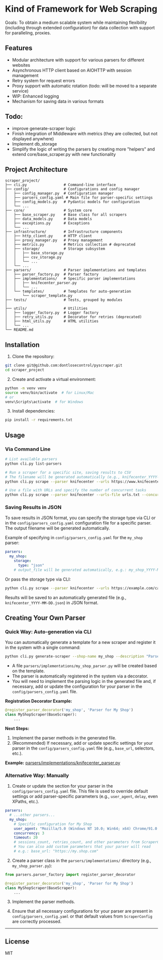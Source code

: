 # Kind of Framework for Web Scraping

Goals:
To obtain a medium scalable system while maintaining flexibility (including through extended configuration) for data collection with support for paralleling, proxies.



## Features

- Modular architecture with support for various parsers for different websites
- Asynchronous HTTP client based on AIOHTTP with session management
- Retry system for request errors
- Proxy support with automatic rotation (todo: will be moved to a separate service)
- WIP: Enhanced logging
- Mechanism for saving data in various formats

## Todo:
- improve generate-scraper logic
- Finish integration of Middleware with metrics (they are collected, but not displayed anywhere)
- Implement db_storage
- Simplify the logic of writing the parsers by creating more "helpers" and extend core/base_scraper.py with new functionality

## Project Architecture

```
scraper_project/
├── cli.py                 # Command-line interface
├── config/                # Configurations and config manager
│   ├── config_manager.py  # Configuration manager
│   ├── parsers_config.yaml # Main file for parser-specific settings
│   ├── config_models.py   # Pydantic models for configuration
│   └── ...
├── core/                  # System core
│   ├── base_scraper.py    # Base class for all scrapers
│   ├── data_models.py     # Data models
│   ├── exceptions.py      # Exceptions
│   └── ...
├── infrastructure/        # Infrastructure components
│   ├── http_client.py     # HTTP client
│   ├── proxy_manager.py   # Proxy management
│   ├── metrics.py         # Metrics collection # deprecated
│   ├── storage/           # Storage subsystem
│   │   ├── base_storage.py
│   │   ├── csv_storage.py
│   │   └── ...
│   └── ...
├── parsers/               # Parser implementations and templates
│   ├── parser_factory.py  # Parser factory
│   ├── implementations/   # Specific parser implementations
│   │   ├── knifecenter_parser.py
│   │   └── ...
│   └── templates/         # Templates for auto-generation
│       └── scraper_template.py
├── tests/                 # Tests, grouped by modules
│
├── utils/                 # Utilities
│   ├── logger_factory.py  # Logger factory
│   ├── retry_utils.py     # Decorator for retries (deprecated)
│   ├── html_utils.py      # HTML utilities
│   └── ...
└── README.md
```

## Installation

1. Clone the repository:
```bash
git clone git@github.com:dontlosecontrol/pyscraper.git
cd scraper_project
```

2. Create and activate a virtual environment:
```bash
python -m venv venv
source venv/bin/activate  # for Linux/Mac
# or
venv\Scripts\activate  # for Windows
```

3. Install dependencies:
```bash
pip install -r requirements.txt
```

## Usage

### Via Command Line

```bash
# List available parsers
python cli.py list-parsers

# Run a scraper for a specific site, saving results to CSV
# The filename will be generated automatically (e.g., knifecenter_YYYY-MM-DD.csv)
python cli.py scrape --parser knifecenter --urls https://www.knifecenter.com/knives.html --output-type csv

# Use a file with URLs and specify the number of concurrent tasks
python cli.py scrape --parser knifecenter --urls-file urls.txt --concurrency 5
```

### Saving Results in JSON

To save results in JSON format, you can specify the storage type via CLI or in the `config/parsers_config.yaml` configuration file for a specific parser. The output filename will be generated automatically.

Example of specifying in `config/parsers_config.yaml` for the `my_shop` parser:

```yaml
parsers:
  my_shop:
    storage:
      type: "json"
    # output_file will be generated automatically, e.g.: my_shop_YYYY-MM-DD.json
```

Or pass the storage type via CLI:

```bash
python cli.py scrape --parser knifecenter --urls https://example.com/category --output-type json
```

Results will be saved to an automatically generated file (e.g., `knifecenter_YYYY-MM-DD.json`) in JSON format.

## Creating Your Own Parser

### Quick Way: Auto-generation via CLI

You can automatically generate a template for a new scraper and register it in the system with a single command:

```bash
python cli.py generate-scraper --shop-name my_shop --description "Parser for My Shop"
```

- A file `parsers/implementations/my_shop_parser.py` will be created based on the template.
- The parser is automatically registered in the system via a decorator.
- You will need to implement the parsing logic in the generated file and, if necessary, add or update the configuration for your parser in the `config/parsers_config.yaml` file.

**Registration Decorator Example:**
```python
@register_parser_decorator('my_shop', 'Parser for My Shop')
class MyShopScraper(BaseScraper):
    ...
```

**Next Steps:**
1. Implement the parser methods in the generated file.
2. (Recommended) If necessary, add or update specific settings for your parser in the `config/parsers_config.yaml` file (e.g., `base_url`, selectors, etc.).

**Example:** [parsers/implementations/knifecenter_parser.py](parsers/implementations/knifecenter_parser.py)

### Alternative Way: Manually

1. Create or update the section for your parser in the `config/parsers_config.yaml` file. This file is used to override default settings or add parser-specific parameters (e.g., `user_agent`, `delay`, even XPaths, etc.).

```yaml
parsers:
  # ...other parsers...
  my_shop:
    # Specific configuration for My Shop
    user_agent: "Mozilla/5.0 (Windows NT 10.0; Win64; x64) Chrome/91.0.4472.124 Safari/537.36"
    concurrency: 3
    timeout: 20
    # sessions_count, retries_count, and other parameters from ScraperConfig can be overridden here
    # You can also add custom parameters that your parser will read
    # e.g.: base_url: "https://my.shop.com"
```

2. Create a parser class in the `parsers/implementations/` directory (e.g., `my_shop_parser.py`):

```python
from parsers.parser_factory import register_parser_decorator

@register_parser_decorator('my_shop', 'Parser for My Shop')
class MyShopScraper(BaseScraper):
    ...
```

3. Implement the parser methods.

4. Ensure that all necessary configurations for your parser are present in `config/parsers_config.yaml` or that default values from `ScraperConfig` are correctly processed.

---

## License

MIT
